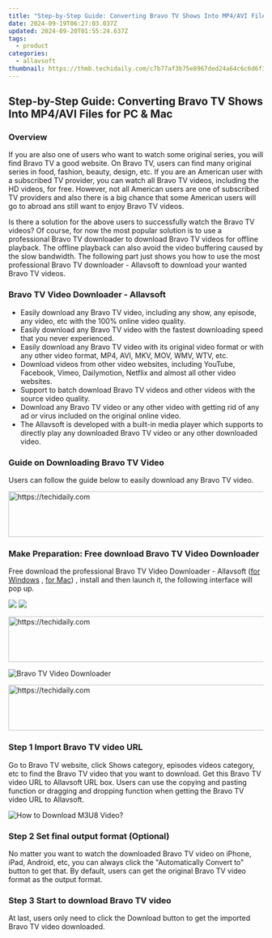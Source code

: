 ```yaml
---
title: "Step-by-Step Guide: Converting Bravo TV Shows Into MP4/AVI Files for PC & Mac"
date: 2024-09-19T06:27:03.037Z
updated: 2024-09-20T01:55:24.637Z
tags:
  - product
categories:
  - allavsoft
thumbnail: https://thmb.techidaily.com/c7b77af3b75e8967ded24a64c6c6d6f37fdcca8a8fd8cb255e01f8ccef4f7fd6.jpg
---
```


## Step-by-Step Guide: Converting Bravo TV Shows Into MP4/AVI Files for PC & Mac

### Overview

If you are also one of users who want to watch some original series, you will find Bravo TV a good website. On Bravo TV, users can find many original series in food, fashion, beauty, design, etc. If you are an American user with a subscribed TV provider, you can watch all Bravo TV videos, including the HD videos, for free. However, not all American users are one of subscribed TV providers and also there is a big chance that some American users will go to abroad ans still want to enjoy Bravo TV videos.

Is there a solution for the above users to successfully watch the Bravo TV videos? Of course, for now the most popular solution is to use a professional Bravo TV downloader to download Bravo TV videos for offline playback. The offline playback can also avoid the video buffering caused by the slow bandwidth. The following part just shows you how to use the most professional Bravo TV downloader - Allavsoft to download your wanted Bravo TV videos.

### Bravo TV Video Downloader - Allavsoft

* Easily download any Bravo TV video, including any show, any episode, any video, etc with the 100% online video quality.
* Easily download any Bravo TV video with the fastest downloading speed that you never experienced.
* Easily download any Bravo TV video with its original video format or with any other video format, MP4, AVI, MKV, MOV, WMV, WTV, etc.
* Download videos from other video websites, including YouTube, Facebook, Vimeo, Dailymotion, Netflix and almost all other video websites.
* Support to batch download Bravo TV videos and other videos with the source video quality.
* Download any Bravo TV video or any other video with getting rid of any ad or virus included on the original online video.
* The Allavsoft is developed with a built-in media player which supports to directly play any downloaded Bravo TV video or any other downloaded video.

### Guide on Downloading Bravo TV Video

Users can follow the guide below to easily download any Bravo TV video.

<!-- affiliate ads begin -->
<a href="https://unicoeye.pxf.io/c/5597632/2134235/18498" target="_top" id="2134235">
  <img src="//a.impactradius-go.com/display-ad/18498-2134235" border="0" alt="https://techidaily.com" width="728" height="90"/>
</a>
<img height="0" width="0" src="https://unicoeye.pxf.io/i/5597632/2134235/18498" style="position:absolute;visibility:hidden;" border="0" />
<!-- affiliate ads end -->

### Make Preparation: Free download Bravo TV Video Downloader

Free download the professional Bravo TV Video Downloader - Allavsoft ([for Windows](https://tools.techidaily.com/allavsoft/products/) , [for Mac](https://tools.techidaily.com/allavsoft/products/)) , install and then launch it, the following interface will pop up.

[![](https://www.allavsoft.com/how-to/../images/how-to/free-download-win.jpg)](https://tools.techidaily.com/allavsoft/products/) [![](https://www.allavsoft.com/how-to/../images/how-to/free-download-mac.jpg)](https://tools.techidaily.com/allavsoft/products/)

<!-- affiliate ads begin -->
<a href="https://appsumo.8odi.net/c/5597632/2094480/7443" target="_top" id="2094480">
  <img src="//a.impactradius-go.com/display-ad/7443-2094480" border="0" alt="https://techidaily.com" width="728" height="90"/>
</a>
<img height="0" width="0" src="https://appsumo.8odi.net/i/5597632/2094480/7443" style="position:absolute;visibility:hidden;" border="0" />
<!-- affiliate ads end -->

![Bravo TV Video Downloader](https://www.allavsoft.com/how-to/../images/allavsoft/screen-shot-600.jpg)

<!-- affiliate ads begin -->
<a href="https://aidotcom.pxf.io/c/5597632/2134502/19576" target="_top" id="2134502">
  <img src="//a.impactradius-go.com/display-ad/19576-2134502" border="0" alt="https://techidaily.com" width="672" height="90"/>
</a>
<img height="0" width="0" src="https://aidotcom.pxf.io/i/5597632/2134502/19576" style="position:absolute;visibility:hidden;" border="0" />
<!-- affiliate ads end -->

### Step 1 Import Bravo TV video URL

Go to Bravo TV website, click Shows category, episodes videos category, etc to find the Bravo TV video that you want to download. Get this Bravo TV video URL to Allavsoft URL box. Users can use the copying and pasting function or dragging and dropping function when getting the Bravo TV video URL to Allavsoft.

![How to Download M3U8 Video?](https://www.allavsoft.com/how-to/../images/how-to/download-rtmp-video/download-rtmp-video.jpg)

### Step 2 Set final output format (Optional)

No matter you want to watch the downloaded Bravo TV video on iPhone, iPad, Android, etc, you can always click the "Automatically Convert to" button to get that. By default, users can get the original Bravo TV video format as the output format.

### Step 3 Start to download Bravo TV video

At last, users only need to click the Download button to get the imported Bravo TV video downloaded.

<ins class="adsbygoogle"
     style="display:block"
     data-ad-format="autorelaxed"
     data-ad-client="ca-pub-7571918770474297"
     data-ad-slot="1223367746"></ins>

<ins class="adsbygoogle"
     style="display:block"
     data-ad-client="ca-pub-7571918770474297"
     data-ad-slot="8358498916"
     data-ad-format="auto"
     data-full-width-responsive="true"></ins>
